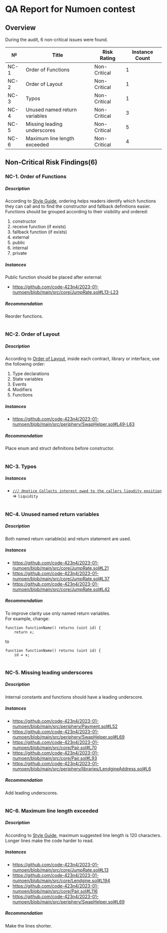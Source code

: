 # QA Report for Numoen contest
## Overview
During the audit, 6 non-critical issues were found.

№ | Title | Risk Rating  | Instance Count
--- | --- | --- | ---
NC-1 | Order of Functions | Non-Critical | 1
NC-2 | Order of Layout | Non-Critical | 1
NC-3 | Typos | Non-Critical | 1
NC-4 | Unused named return variables | Non-Critical | 3
NC-5 | Missing leading underscores  | Non-Critical | 5
NC-6 | Maximum line length exceeded | Non-Critical | 4

## Non-Critical Risk Findings(6)
### NC-1. Order of Functions
##### Description
According to [Style Guide](https://docs.soliditylang.org/en/v0.8.16/style-guide.html#order-of-functions), ordering helps readers identify which functions they can call and to find the constructor and fallback definitions easier.  
Functions should be grouped according to their visibility and ordered:
1) constructor
2) receive function (if exists)
3) fallback function (if exists)
4) external
5) public
6) internal
7) private
##### Instances
Public function should be placed after external:
- https://github.com/code-423n4/2023-01-numoen/blob/main/src/core/JumpRate.sol#L13-L23

##### Recommendation
Reorder functions.
#
### NC-2. Order of Layout
##### Description
According to [Order of Layout](https://docs.soliditylang.org/en/v0.8.16/style-guide.html#order-of-layout), inside each contract, library or interface, use the following order:
1) Type declarations
2) State variables
3) Events
4) Modifiers
5) Functions
##### Instances
- https://github.com/code-423n4/2023-01-numoen/blob/main/src/periphery/SwapHelper.sol#L49-L63 

##### Recommendation
Place enum and struct definitions before constructor.
#
### NC-3. Typos
##### Instances
- [```/// @notice Collects interest owed to the callers liqudity position```](https://github.com/code-423n4/2023-01-numoen/blob/main/src/periphery/LiquidityManager.sol#L229) => ```liquidity```

#
### NC-4. Unused named return variables
##### Description
Both named return variable(s) and return statement are used.
##### Instances
- https://github.com/code-423n4/2023-01-numoen/blob/main/src/core/JumpRate.sol#L21
- https://github.com/code-423n4/2023-01-numoen/blob/main/src/core/JumpRate.sol#L37
- https://github.com/code-423n4/2023-01-numoen/blob/main/src/core/JumpRate.sol#L42

##### Recommendation
To improve clarity use only named return variables.  
For example, change:
```
function functionName() returns (uint id) {
    return x;
```
to
```
function functionName() returns (uint id) {
    id = x;
```
#
### NC-5. Missing leading underscores
##### Description
Internal constants and functions should have a leading underscore.
##### Instances
- https://github.com/code-423n4/2023-01-numoen/blob/main/src/periphery/Payment.sol#L52
- https://github.com/code-423n4/2023-01-numoen/blob/main/src/periphery/SwapHelper.sol#L69
- https://github.com/code-423n4/2023-01-numoen/blob/main/src/core/Pair.sol#L70
- https://github.com/code-423n4/2023-01-numoen/blob/main/src/core/Pair.sol#L93
- https://github.com/code-423n4/2023-01-numoen/blob/main/src/periphery/libraries/LendgineAddress.sol#L6

##### Recommendation
Add leading underscores.
#
### NC-6. Maximum line length exceeded
##### Description
According to [Style Guide](https://docs.soliditylang.org/en/v0.8.16/style-guide.html#maximum-line-length), maximum suggested line length is 120 characters.  Longer lines make the code harder to read.
##### Instances
- https://github.com/code-423n4/2023-01-numoen/blob/main/src/core/JumpRate.sol#L13
- https://github.com/code-423n4/2023-01-numoen/blob/main/src/core/Lendgine.sol#L194
- https://github.com/code-423n4/2023-01-numoen/blob/main/src/core/Pair.sol#L116
- https://github.com/code-423n4/2023-01-numoen/blob/main/src/periphery/SwapHelper.sol#L69

##### Recommendation
Make the lines shorter.